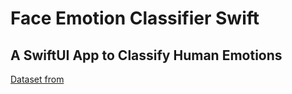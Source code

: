 # Face Emotion Classifier Swift

## A SwiftUI App to Classify Human Emotions

[Dataset from](https://www.kaggle.com/datasets/samaneheslamifar/facial-emotion-expressions)

